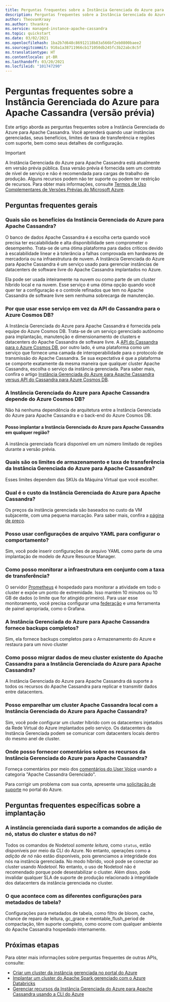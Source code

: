 ```yaml
---
title: Perguntas frequentes sobre a Instância Gerenciada do Azure para Apache Cassandra no portal do Azure
description: Perguntas frequentes sobre a Instância Gerenciada do Azure para Apache Cassandra. Este artigo aborda perguntas sobre quando usar instâncias gerenciadas, benefícios, limites de taxa de transferência, regiões com suporte e outros detalhes de configuração.
author: TheovanKraay
ms.author: thvankra
ms.service: managed-instance-apache-cassandra
ms.topic: quickstart
ms.date: 03/02/2021
ms.openlocfilehash: 1ba2b7d648c86912118b83a566bf2eb0800baee2
ms.sourcegitcommit: 910a1a38711966cb171050db245fc3b22abc8c5f
ms.translationtype: HT
ms.contentlocale: pt-BR
ms.lasthandoff: 03/20/2021
ms.locfileid: "101747290"
---
```

# <a name="frequently-asked-questions-about-azure-managed-instance-for-apache-cassandra-preview"></a>Perguntas frequentes sobre a Instância Gerenciada do Azure para Apache Cassandra (versão prévia)

Este artigo aborda as perguntas frequentes sobre a Instância Gerenciada do Azure para Apache Cassandra. Você aprenderá quando usar instâncias gerenciadas, seus benefícios, limites de taxa de transferência e regiões com suporte, bem como seus detalhes de configuração.

> [!IMPORTANT]
> A Instância Gerenciada do Azure para Apache Cassandra está atualmente em versão prévia pública.
> Essa versão prévia é fornecida sem um contrato de nível de serviço e não é recomendada para cargas de trabalho de produção. Alguns recursos podem não ter suporte ou podem ter restrição de recursos.
> Para obter mais informações, consulte [Termos de Uso Complementares de Versões Prévias do Microsoft Azure](https://azure.microsoft.com/support/legal/preview-supplemental-terms/).

## <a name="general-faq"></a>Perguntas frequentes gerais

### <a name="what-are-the-benefits-azure-managed-instance-for-apache-cassandra"></a>Quais são os benefícios da Instância Gerenciada do Azure para Apache Cassandra?

O banco de dados Apache Cassandra é a escolha certa quando você precisa ter escalabilidade e alta disponibilidade sem comprometer o desempenho. Trata-se de uma ótima plataforma para dados críticos devido à escalabilidade linear e à tolerância a falhas comprovada em hardwares de mercadoria ou na infraestrutura de nuvem. A Instância Gerenciada do Azure para Apache Cassandra é um serviço usado para gerenciar instâncias de datacenters de software livre do Apache Cassandra implantados no Azure.

Ela pode ser usada inteiramente na nuvem ou como parte de um cluster híbrido local e na nuvem. Esse serviço é uma ótima opção quando você quer ter a configuração e o controle refinados que tem no Apache Cassandra de software livre sem nenhuma sobrecarga de manutenção.

### <a name="why-should-i-use-this-service-instead-of-azure-cosmos-db-cassandra-api"></a>Por que usar esse serviço em vez da API do Cassandra para o Azure Cosmos DB?

A Instância Gerenciada do Azure para Apache Cassandra é fornecida pela equipe do Azure Cosmos DB. Trata-se de um serviço gerenciado autônomo para implantação, manutenção e dimensionamento de clusters e datacenters do Apache Cassandra de software livre. A [API do Cassandra para o Azure Cosmos DB](../cosmos-db/cassandra-introduction.md), por outro lado, é uma plataforma como um serviço que fornece uma camada de interoperabilidade para o protocolo de transmissão do Apache Cassandra. Se sua expectativa é que a plataforma se comporte exatamente da mesma maneira que qualquer cluster Apache Cassandra, escolha o serviço da instância gerenciada. Para saber mais, confira o artigo [Instância Gerenciada do Azure para Apache Cassandra versus API do Cassandra para Azure Cosmos DB](compare-cosmosdb-managed-instance.md).

### <a name="is-azure-managed-instance-for-apache-cassandra-dependent-on-azure-cosmos-db"></a>A Instância Gerenciada do Azure para Apache Cassandra depende do Azure Cosmos DB?

Não há nenhuma dependência de arquitetura entre a Instância Gerenciada do Azure para Apache Cassandra e o back-end do Azure Cosmos DB. 

#### <a name="can-i-deploy-azure-managed-instance-for-apache-cassandra-in-any-region"></a>Posso implantar a Instância Gerenciada do Azure para Apache Cassandra em qualquer região?

A instância gerenciada ficará disponível em um número limitado de regiões durante a versão prévia.

### <a name="what-are-the-storage-and-throughput-limits-of-azure-managed-instance-for-apache-cassandra"></a>Quais são os limites de armazenamento e taxa de transferência da Instância Gerenciada do Azure para Apache Cassandra?

Esses limites dependem das SKUs da Máquina Virtual que você escolher.

### <a name="what-is-the-cost-of-azure-managed-instance-for-apache-cassandra"></a>Qual é o custo da Instância Gerenciada do Azure para Apache Cassandra?

Os preços da instância gerenciada são baseados no custo da VM subjacente, com uma pequena marcação. Para saber mais, confira a [página de preço](https://azure.microsoft.com/pricing/details/managed-instance-apache-cassandra/).

### <a name="can-i-use-yaml-file-settings-to-configure-behavior"></a>Posso usar configurações de arquivo YAML para configurar o comportamento?

Sim, você pode inserir configurações de arquivo YAML como parte de uma implantação de modelo de Azure Resource Manager.

### <a name="how-can-i-monitor-infrastructure-along-with-throughput"></a>Como posso monitorar a infraestrutura em conjunto com a taxa de transferência?

O servidor [Prometheus](https://prometheus.io/docs/introduction/overview/) é hospedado para monitorar a atividade em todo o cluster e expõe um ponto de extremidade. Isso mantém 10 minutos ou 10 GB de dados (o limite que for atingido primeiro). Para usar esse monitoramento, você precisa configurar uma [federação](https://prometheus.io/docs/prometheus/latest/federation/) e uma ferramenta de painel apropriada, como o Grafana.

### <a name="does-azure-managed-instance-for-apache-cassandra-provide-full-backups"></a>A Instância Gerenciada do Azure para Apache Cassandra fornece backups completos?

Sim, ela fornece backups completos para o Armazenamento do Azure e restaura para um novo cluster

### <a name="how-can-i-migrate-data-from-my-existing-apache-cassandra-cluster-to-azure-managed-instance-for-apache-cassandra"></a>Como posso migrar dados de meu cluster existente do Apache Cassandra para a Instância Gerenciada do Azure para Apache Cassandra?

A Instância Gerenciada do Azure para Apache Cassandra dá suporte a todos os recursos do Apache Cassandra para replicar e transmitir dados entre datacenters.

### <a name="can-i-pair-an-on-premises-apache-cassandra-cluster-with-the-azure-managed-instance-for-apache-cassandra"></a>Posso emparelhar um cluster Apache Cassandra local com a Instância Gerenciada do Azure para Apache Cassandra?

Sim, você pode configurar um cluster híbrido com os datacenters injetados da Rede Virtual do Azure implantados pelo serviço. Os datacenters da Instância Gerenciada podem se comunicar com datacenters locais dentro do mesmo anel de cluster.

### <a name="where-can-i-give-feedback-on-azure-managed-instance-for-apache-cassandra-features"></a>Onde posso fornecer comentários sobre os recursos da Instância Gerenciada do Azure para Apache Cassandra?

Forneça comentários por meio dos [comentários do User Voice](https://feedback.azure.com/forums/263030-azure-cosmos-db?category_id=398548) usando a categoria "Apache Cassandra Gerenciado".

Para corrigir um problema com sua conta, apresente uma [solicitação de suporte](https://ms.portal.azure.com/#blade/Microsoft_Azure_Support/HelpAndSupportBlade/newsupportrequest) no portal do Azure.

## <a name="deployment-specific-faq"></a>Perguntas frequentes específicas sobre a implantação

### <a name="will-the-managed-instance-support-node-addition-cluster-status-and-node-status-commands"></a>A instância gerenciada dará suporte a comandos de adição de nó, status do cluster e status do nó?

Todos os comandos de Nodetool *somente leitura*, como `status`, estão disponíveis por meio da CLI do Azure. No entanto, operações como a *adição de nó* não estão disponíveis, pois gerenciamos a integridade dos nós na instância gerenciada. No modo híbrido, você pode se conectar ao cluster usando *Nodetool*. No entanto, o uso de Nodetool não é recomendado porque pode desestabilizar o cluster. Além disso, pode invalidar qualquer SLA de suporte de produção relacionado à integridade dos datacenters da instância gerenciada no cluster.

### <a name="what-happens-with-various-settings-for-table-metadata"></a>O que acontece com as diferentes configurações para metadados de tabela?

Configurações para metadados de tabela, como filtro de bloom, cache, chance de reparo de leitura, gc_grace e memtable_flush_period de compactação, têm suporte completo, como ocorre com qualquer ambiente do Apache Cassandra hospedado internamente.

## <a name="next-steps"></a>Próximas etapas

Para obter mais informações sobre perguntas frequentes de outras APIs, consulte:

* [Criar um cluster da instância gerenciada no portal do Azure](create-cluster-portal.md)
* [Implantar um cluster do Apache Spark gerenciado com o Azure Databricks](deploy-cluster-databricks.md)
* [Gerenciar recursos da Instância Gerenciada do Azure para Apache Cassandra usando a CLI do Azure](manage-resources-cli.md)
